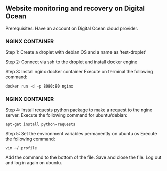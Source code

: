 ## Website monitoring and recovery on Digital Ocean

Prerequisites: Have an account on Digital Ocean cloud provider.

 ### NGINX CONTAINER

 Step 1: Create a droplet with debian OS and a name as ‘test-droplet’

 Step 2: Connect via ssh to the droplet and install docker engine

 Step 3: Install nginx docker container
Execute on terminal the following command:

    docker run -d -p 8080:80 nginx

### NGINX CONTAINER    

Step 4: Install requests python package to make a request to the nginx server.
Execute the following command for ubuntu/debian:

    apt-get install python-requests

Step 5: Set the environment variables permanently on ubuntu os
Execute the following command:

    vim ~/.profile

Add the command to the bottom of the file.
Save and close the file.
Log out and log in again on ubuntu.    